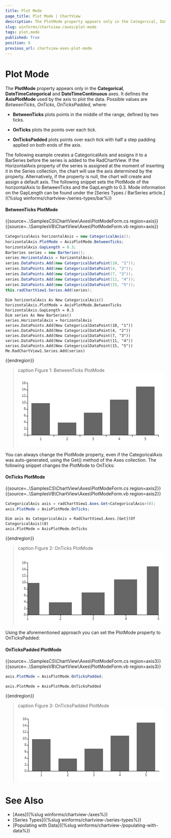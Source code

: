 ```yaml
---
title: Plot Mode
page_title: Plot Mode | ChartView
description: The PlotMode property appears only in the Categorical, DateTimeCategorical and DateTimeContinuous axes.
slug: winforms/chartview-/axes/plot-mode
tags: plot,mode
published: True
position: 6
previous_url: chartview-axes-plot-mode
---
```


# Plot Mode

The __PlotMode__ property appears only in the __Categorical__, __DateTimeCategorical__ and __DateTimeContinuous__ axes. It defines the __AxisPlotMode__ used by the axis to plot the data. Possible values are *BetweenTicks*, *OnTicks*, *OnTicksPadded*, where:

* __BetweenTicks__  plots points in the middle of the range, defined by two ticks.

* __OnTicks__  plots the points over each tick.

* __OnTicksPadded__ plots points over each tick with half a step padding applied on both ends of the axis.

The following example creates a CategoricalAxis and assigns it to a BarSeries before the series is added to the RadChartView. If the HorizontalAxis property of the series is assigned at the moment of inserting it in the Series collection, the chart will use the axis determined by the property. Alternatively, if the property is null, the chart will create and assign a default axis. The following snippet sets the PlotMode of the horizontalAxis to BetweenTicks and the GapLength to 0.3. Mode information on the GapLength can be found under the [Series Types / BarSeries article.]({%slug winforms/chartview-/series-types/bar%})

#### BetweenTicks PlotMode

{{source=..\SamplesCS\ChartView\Axes\PlotModeForm.cs region=axis}} 
{{source=..\SamplesVB\ChartView\Axes\PlotModeForm.vb region=axis}} 

````C#
CategoricalAxis horizontalAxis = new CategoricalAxis();
horizontalAxis.PlotMode = AxisPlotMode.BetweenTicks;
horizontalAxis.GapLength = 0.3;
BarSeries series = new BarSeries();
series.HorizontalAxis = horizontalAxis;
series.DataPoints.Add(new CategoricalDataPoint(10, "1"));
series.DataPoints.Add(new CategoricalDataPoint(4, "2"));
series.DataPoints.Add(new CategoricalDataPoint(7, "3"));
series.DataPoints.Add(new CategoricalDataPoint(11, "4"));
series.DataPoints.Add(new CategoricalDataPoint(15, "5"));
this.radChartView1.Series.Add(series);

````
````VB.NET
Dim horizontalAxis As New CategoricalAxis()
horizontalAxis.PlotMode = AxisPlotMode.BetweenTicks
horizontalAxis.GapLength = 0.3
Dim series As New BarSeries()
series.HorizontalAxis = horizontalAxis
series.DataPoints.Add(New CategoricalDataPoint(10, "1"))
series.DataPoints.Add(New CategoricalDataPoint(4, "2"))
series.DataPoints.Add(New CategoricalDataPoint(7, "3"))
series.DataPoints.Add(New CategoricalDataPoint(11, "4"))
series.DataPoints.Add(New CategoricalDataPoint(15, "5"))
Me.RadChartView1.Series.Add(series)

````

{{endregion}} 

>caption Figure 1: BetweenTicks PlotMode
![chartview-axes-plot-mode 001](images/chartview-axes-plot-mode001.png)

You can always change the PlotMode property, even if the CategoricalAxis was auto-generated, using the Get() method of the Axes collection. The following snippet changes the PlotMode to OnTicks: 

#### OnTicks PlotMode

{{source=..\SamplesCS\ChartView\Axes\PlotModeForm.cs region=axis2}} 
{{source=..\SamplesVB\ChartView\Axes\PlotModeForm.vb region=axis2}} 

````C#
CategoricalAxis axis = radChartView1.Axes.Get<CategoricalAxis>(0);
axis.PlotMode = AxisPlotMode.OnTicks;

````
````VB.NET
Dim axis As CategoricalAxis = RadChartView1.Axes.[Get](Of CategoricalAxis)(0)
axis.PlotMode = AxisPlotMode.OnTicks

````

{{endregion}} 

>caption Figure 2: OnTicks PlotMode
![chartview-axes-plot-mode 002](images/chartview-axes-plot-mode002.png)

Using the aforementioned approach you can set the PlotMode property to OnTicksPadded: 

#### OnTicksPadded PlotMode

{{source=..\SamplesCS\ChartView\Axes\PlotModeForm.cs region=axis3}} 
{{source=..\SamplesVB\ChartView\Axes\PlotModeForm.vb region=axis3}} 

````C#
axis.PlotMode = AxisPlotMode.OnTicksPadded;

````
````VB.NET
axis.PlotMode = AxisPlotMode.OnTicksPadded

````

{{endregion}} 

>caption Figure 3: OnTicksPadded PlotMode
![chartview-axes-plot-mode 003](images/chartview-axes-plot-mode003.png)

# See Also

* [Axes]({%slug winforms/chartview-/axes%})
* [Series Types]({%slug winforms/chartview-/series-types%})
* [Populating with Data]({%slug winforms/chartview-/populating-with-data%})
